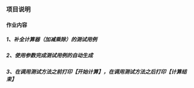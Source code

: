 ### 项目说明
#### 作业内容
##### 1、补全计算器（加减乘除）的测试用例
##### 2、使用参数完成测试用例的自动生成
##### 3、在调用测试方法之前打印【开始计算】，在调用测试方法之后打印【计算结束】